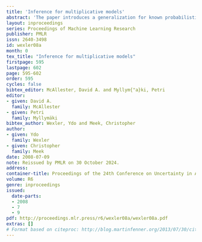 ```yaml
---
title: 'Inference for multiplicative models'
abstract: 'The paper introduces a generalization for known probabilistic models such as log-linear and graphical models, called here multiplicative models. These models, that express probabilities via product of parameters are shown to capture multiple forms of contextual independence between variables, including decision graphs and noisy-OR functions. An inference algorithm for multiplicative models is provided and its correctness is proved. The complexity analysis of the inference algorithm uses a more refined parameter than the tree-width of the underlying graph, and shows the computational cost does not exceed that of the variable elimination algorithm in graphical models. The paper ends with examples where using the new models and algorithm is computationally beneficial.'
layout: inproceedings
series: Proceedings of Machine Learning Research
publisher: PMLR
issn: 2640-3498
id: wexler08a
month: 0
tex_title: "Inference for multiplicative models"
firstpage: 595
lastpage: 602
page: 595-602
order: 595
cycles: false
bibtex_editor: McAllester, David A. and Myllym{"a}ki, Petri
editor:
- given: David A.
  family: McAllester
- given: Petri
  family: Myllymäki
bibtex_author: Wexler, Ydo and Meek, Christopher
author:
- given: Ydo
  family: Wexler
- given: Christopher
  family: Meek 
date: 2008-07-09
note: Reissued by PMLR on 30 October 2024.
address:
container-title: Proceedings of the 24th Conference on Uncertainty in Artificial Intelligence
volume: R6
genre: inproceedings
issued:
  date-parts:
  - 2008
  - 7
  - 9
pdf: http://proceedings.mlr.press/r6/wexler08a/wexler08a.pdf
extras: []
# Format based on citeproc: http://blog.martinfenner.org/2013/07/30/citeproc-yaml-for-bibliographies/
---
```


